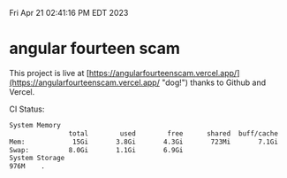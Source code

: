 Fri Apr 21 02:41:16 PM EDT 2023

# angular fourteen scam


This project is live at [https://angularfourteenscam.vercel.app/](https://angularfourteenscam.vercel.app/ "dog!") thanks to Github and Vercel.

CI Status: 

```bash
System Memory
               total        used        free      shared  buff/cache   available
Mem:            15Gi       3.8Gi       4.3Gi       723Mi       7.1Gi        10Gi
Swap:          8.0Gi       1.1Gi       6.9Gi
System Storage
976M	.
```
```bash
